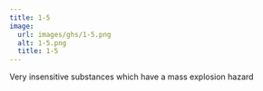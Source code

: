 ```yaml
---
title: 1-5
image:
  url: images/ghs/1-5.png
  alt: 1-5.png
  title: 1-5
---
```


Very insensitive substances which have a mass explosion hazard
